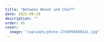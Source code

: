 ```yaml
---
title: "Between Wheat and Chaff"
date: 2025-09-29
description: ""
order: 45
cover:
  image: "/uploads/photo-1756994680141.jpg"
---
```


